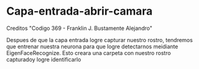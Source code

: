 # Capa-entrada-abrir-camara

Creditos "Codigo 369 - Franklin J. Bustamente Alejandro"

Despues de que la capa entrada logre capturar nuestro rostro, tendremos que entrenar nuestra neurona
para que logre detectarnos meidiante EigenFaceRecognize. Esto creara una carpeta con nuestro rostro capturadoy logre identificarlo
